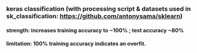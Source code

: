### keras classification (with processing script & datasets used in sk_classification: https://github.com/antonysama/sklearn)
####  strength: increases training accuracy to ~100% ; test accuracy  ~80% 
####  limitation: 100% training accuracy indicates an overfit.
